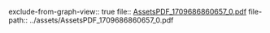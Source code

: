 exclude-from-graph-view:: true
file:: [AssetsPDF_1709686860657_0.pdf](../assets/AssetsPDF_1709686860657_0.pdf)
file-path:: ../assets/AssetsPDF_1709686860657_0.pdf

